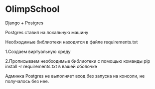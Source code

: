 # OlimpSchool

Django + Postgres

Postgres ставил на локальную машину

Необходимые библиотеки находятся в файле requirements.txt

1.Создаем виртуальную среду

2.Прописываем необходимые библиотеки с помощью команды pip install -r requirements.txt в вашей оболочке

Админка Postgres не выполняет вход без запуска на консоли, не получалось без нее.
